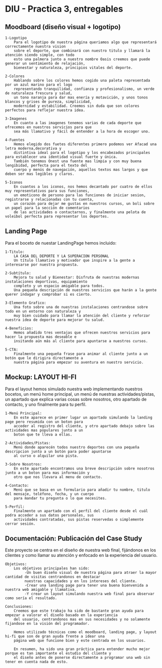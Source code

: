 # DIU - Practica 3, entregables

## Moodboard (diseño visual + logotipo)   

    1-Logotipo
        Para el logotipo de nuestra página queriamos algo que representará correctamente nuestra vision 
        sobre el deporte, que combinará con nuestro titulo y llamará la atención siendo simple, con todo
        esto una palmera junto a nuestro nombre Oasis creemos que puede generar un sentimiento de relajación,
        bienestar y naturaleza, principios vitales del deporte.

    2-Colores
        Hablando sobre los colores hemos cogido una paleta representada por un azul marino para el logo
        representando tranquilidad, confianza y profesionalismo, un verde de naturaleza frescura y salud,
        un tono naranja para dar mas enería y motavición, y unos tonos blancos y grises de pureza, simplicidad,
        modernidad y estabilidad. Creemos sin duda que son colores perfectos para reflejar nuestra idea.

    3-Imagenes
        En cuanto a las imagenes tenemos varias de cada deporte que ofrecemos en nuestros servicios para que
        sea más llamativo y fácil de entender a la hora de escoger uno.

    4-Fuentes
        Hemos elegido dos fuetes diferentes primero podemos ver Afacad una letra moderna,decorativa y 
        distintiva ideal para el logotipo y los encabezados principales para establecer una identidad visual fuerte y única.
        También tenemos Onest una fuente mas limpia y con muy buena lengibidad, perfecta para el texto del 
        cuerpo y menús de navegación, aquellos textos mas largos y que deben ser mas legibles y claros.

    5-Iconos
        En cuantos a los iconos, nos hemos decantado por cuatro de ellos muy representativos para sus funciones,
        un emoticono de persono para las funciones de iniciar sesion, registrarse y relacionadas con tu cuenta, 
        un corazón para dejar me gustas en nuestros cursos, un boli sobre un papel para la sección de comentarios 
        de las actividades o contactarnos, y finalmente una pelota de voleibol perfecta para representar los deportes.

## Landing Page
Para el boceto de nuestar LandingPage hemos incluido: 

    1-Titulo:
        LA CASA DEL DEPORTE Y LA SUPERACION PERSONAL
        Un título llamativo y motivador que inspire a la gente a interesarse por nuestra propuesta.

    2-Subtítulo:
        Mejora tu salud y Bienestar: Disfruta de nuestras modernas instalaciones deportivas, equipamiento 
        completo y un espacio amigable para todos.
        Una pequeña descripción de nuestros servicios que harán a la gente querer indagar y comprobar si es cierto.

    3-Elemento Grafico:
        Una foto sobre una de nuestras instalaciones centrandose sobre todo en un entorno con naturaleza y 
        muy bien cuidado para llamar la atención del cliente y reforzar nuestra idea de deporte para mejorar tu salud.

    4-Beneficios:
        Hemos añadido tres ventajas que ofrecen nuestros servicios para hacer la propuesta mas deseable e 
        insitando aún más al cliente para apuntarse a nuestros cursos.

    5-CTA:
        Finalmente una pequeña frase para animar al cliente junto a un botón que le dirigira directamente a 
        nuestra página para empezar su aventura en nuestro servicio.

## Mockup: LAYOUT HI-FI
Para el layout hemos simulado nuestra web implementando nuestros bocetos, un menú home principal, un menú de 
nuestras actividades/pistas, un apartado que explica varias cosas sobre nosotros, otro apartado de contacto, 
y uno finalmente para tu perfil.

    1-Menú Principal:
        En este aparece en primer lugar un apartado simulando la landing page pero resumida con un boton para 
        acceder al registro del cliente, y otro apartado debajo sobre las actividades mas populares junto a un 
        boton que te lleva a ellas.
    
    2-Actividades/Pistas:
        Menú donde aparecén todos nuestro deportes con una pequeña descripcion junto a un botón para poder apuntarse 
        al curso o alquilar una pista.

    3-Sobre Nosotros:
        En este apartado encontramos una breve descripción sobre nosotros junto a un boton para mas información y 
        otro que nos llevara al menu de contacto.

    4-Contacto:
        Menú que se basa en un formulario para añadir tu nombre, titulo del mensaje, teléfono, fecha, y un cuerpo 
        para mandar tu pregunta o lo que necesites.

    5-Perfil:
        Finalmente un apartado con el perfil del cliente desde el cuál podra acceder a sus datos personales, sus 
        actividades contratadas, sus pistas reservedas o simplemente cerrar sesión.

## Documentación: Publicación del Case Study
Este proyecto se centra en el diseño de nuestra web final, fijándonos en los clientes y como llamar su atención 
y enfocado en la experiencia del usuario.

    Objetivos:
        Los objetivos principales han sido:
             -Un buen diseño visual de nuestra página para atraer la mayor cantidad de visitas centrandonos en destacar 
             nuestras capacidades y en los intereses del cliente.
             -Crear una landing page para tener una buena bienvenida a nuestra web amigable y llamativa.
             -Y crear un layout simulando nuestra web final para observar como sería el resultado.

    Conclusiones:
        Creemos que este trabajo ha sido de bastante gran ayuda para empezar a valorar el diseño basado en la experiencia 
        del usuario, centrandonos mas en sus necesidades y no solamente fijandose en la visión del programador.
        
        Hemos utilizado técnicas como el moodboard, landing page, y layout hi-fi que son de gran ayuda frente a idear una 
        página web que funcione bien y este centrada en los usuarios.

        En resumen, ha sido una gran práctica para entender mucho mejor porque es tan importante el estudio del cliente y 
        el diseño antes de ponerse directamente a programar una web sin tener en cuenta nada de esto.


 

